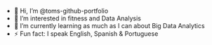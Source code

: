 - 👋 Hi, I’m @toms-github-portfolio
- 👀 I’m interested in fitness and Data Analysis
- 🌱 I’m currently learning as much as I can about Big Data Analytics
- ⚡ Fun fact: I speak English, Spanish & Portuguese

<!---
toms-github-portfolio/toms-github-portfolio is a ✨ special ✨ repository because its `README.md` (this file) appears on your GitHub profile.
You can click the Preview link to take a look at your changes.
--->
